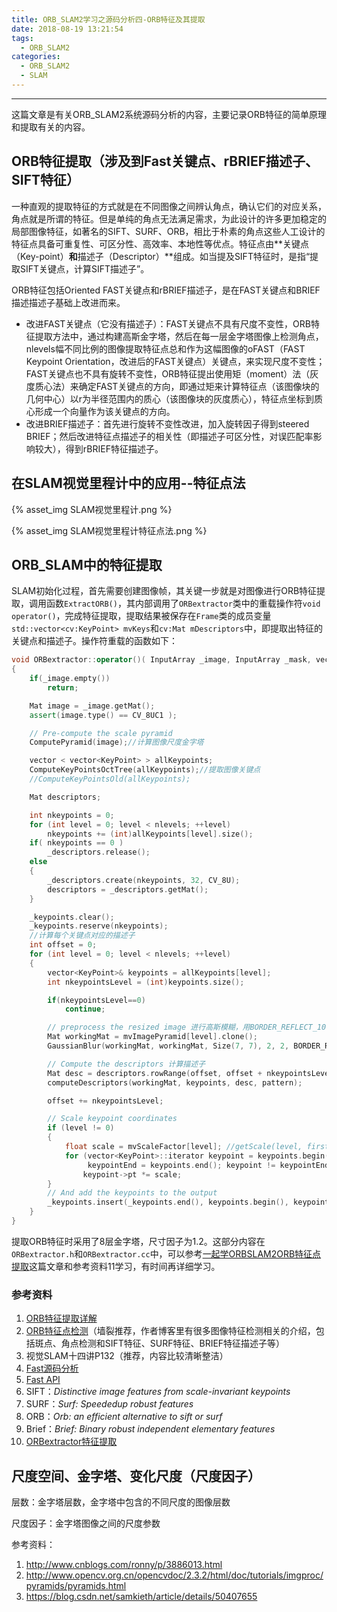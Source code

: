 ```yaml
---
title: ORB_SLAM2学习之源码分析四-ORB特征及其提取
date: 2018-08-19 13:21:54
tags: 
  - ORB_SLAM2
categories: 
  - ORB_SLAM2
  - SLAM
---
```


---

这篇文章是有关ORB_SLAM2系统源码分析的内容，主要记录ORB特征的简单原理和提取有关的内容。

<!--more--->

## ORB特征提取（涉及到Fast关键点、rBRIEF描述子、SIFT特征）

一种直观的提取特征的方式就是在不同图像之间辨认角点，确认它们的对应关系，角点就是所谓的特征。但是单纯的角点无法满足需求，为此设计的许多更加稳定的局部图像特征，如著名的SIFT、SURF、ORB，相比于朴素的角点这些人工设计的特征点具备可重复性、可区分性、高效率、本地性等优点。特征点由**关键点（Key-point）**和**描述子（Descriptor）**组成。如当提及SIFT特征时，是指“提取SIFT关键点，计算SIFT描述子”。

ORB特征包括Oriented FAST关键点和rBRIEF描述子，是在FAST关键点和BRIEF描述描述子基础上改进而来。

- 改进FAST关键点（它没有描述子）：FAST关键点不具有尺度不变性，ORB特征提取方法中，通过构建高斯金字塔，然后在每一层金字塔图像上检测角点，nlevels幅不同比例的图像提取特征点总和作为这幅图像的oFAST（FAST Keypoint Orientation，改进后的FAST关键点）关键点，来实现尺度不变性；FAST关键点也不具有旋转不变性，ORB特征提出使用矩（moment）法（灰度质心法）来确定FAST关键点的方向，即通过矩来计算特征点（该图像块的几何中心）以r为半径范围内的质心（该图像块的灰度质心），特征点坐标到质心形成一个向量作为该关键点的方向。
- 改进BRIEF描述子：首先进行旋转不变性改进，加入旋转因子得到steered BRIEF；然后改进特征点描述子的相关性（即描述子可区分性，对误匹配率影响较大），得到rBRIEF特征描述子。

## 在SLAM视觉里程计中的应用--特征点法

{% asset_img SLAM视觉里程计.png %}

{% asset_img SLAM视觉里程计特征点法.png %}

## ORB_SLAM中的特征提取

SLAM初始化过程，首先需要创建图像帧，其关键一步就是对图像进行ORB特征提取，调用函数`ExtractORB()`，其内部调用了`ORBextractor`类中的重载操作符`void operator()`，完成特征提取，提取结果被保存在`Frame`类的成员变量`std::vector<cv:KeyPoint> mvKeys`和`cv:Mat mDescriptors`中，即提取出特征的关键点和描述子。操作符重载的函数如下：

~~~c++
void ORBextractor::operator()( InputArray _image, InputArray _mask, vector<KeyPoint>& _keypoints, OutputArray _descriptors)
{
    if(_image.empty())
        return;

    Mat image = _image.getMat();
    assert(image.type() == CV_8UC1 );

    // Pre-compute the scale pyramid
    ComputePyramid(image);//计算图像尺度金字塔

    vector < vector<KeyPoint> > allKeypoints;
    ComputeKeyPointsOctTree(allKeypoints);//提取图像关键点
    //ComputeKeyPointsOld(allKeypoints);

    Mat descriptors;

    int nkeypoints = 0;
    for (int level = 0; level < nlevels; ++level)
        nkeypoints += (int)allKeypoints[level].size();
    if( nkeypoints == 0 )
        _descriptors.release();
    else
    {
        _descriptors.create(nkeypoints, 32, CV_8U);
        descriptors = _descriptors.getMat();
    }

    _keypoints.clear();
    _keypoints.reserve(nkeypoints);
	//计算每个关键点对应的描述子
    int offset = 0;
    for (int level = 0; level < nlevels; ++level)
    {
        vector<KeyPoint>& keypoints = allKeypoints[level];
        int nkeypointsLevel = (int)keypoints.size();

        if(nkeypointsLevel==0)
            continue;

        // preprocess the resized image 进行高斯模糊，用BORDER_REFLECT_101方法处理边缘
        Mat workingMat = mvImagePyramid[level].clone();
        GaussianBlur(workingMat, workingMat, Size(7, 7), 2, 2, BORDER_REFLECT_101);

        // Compute the descriptors 计算描述子
        Mat desc = descriptors.rowRange(offset, offset + nkeypointsLevel);
        computeDescriptors(workingMat, keypoints, desc, pattern);

        offset += nkeypointsLevel;

        // Scale keypoint coordinates
        if (level != 0)
        {
            float scale = mvScaleFactor[level]; //getScale(level, firstLevel, scaleFactor);
            for (vector<KeyPoint>::iterator keypoint = keypoints.begin(),
                 keypointEnd = keypoints.end(); keypoint != keypointEnd; ++keypoint)
                keypoint->pt *= scale;
        }
        // And add the keypoints to the output
        _keypoints.insert(_keypoints.end(), keypoints.begin(), keypoints.end());
    }
}
~~~

提取ORB特征时采用了8层金字塔，尺寸因子为1.2。这部分内容在`ORBextractor.h`和`ORBextractor.cc`中，可以参考[一起学ORBSLAM2ORB特征点提取](https://blog.csdn.net/qq_30356613/article/details/75231440)这篇文章和参考资料11学习，有时间再详细学习。

### 参考资料

1. [ORB特征提取详解](https://blog.csdn.net/zouzoupaopao229/article/details/52625678)
2. [ORB特征点检测](http://www.cnblogs.com/ronny/p/4083537.html )（墙裂推荐，作者博客里有很多图像特征检测相关的介绍，包括斑点、角点检测和SIFT特征、SURF特征、BRIEF特征描述子等）
4. 视觉SLAM十四讲P132（推荐，内容比较清晰整洁）
5. [Fast源码分析](https://blog.csdn.net/zhaocj/article/details/40301561)
6. [Fast API](http://opencv.jp/opencv-2.2_org/cpp/features2d_feature_detection_and_description.html?highlight=fast#StarDetector)
7. SIFT：*Distinctive image features from scale-invariant keypoints*
8. SURF：*Surf: Speededup robust features*
9. ORB：*Orb: an efficient alternative to sift or surf*
9. Brief：*Brief: Binary robust independent elementary features*
10. [ORBextractor特征提取](https://www.cnblogs.com/shang-slam/p/6421940.html)

## 尺度空间、金字塔、变化尺度（尺度因子）

层数：金字塔层数，金字塔中包含的不同尺度的图像层数

尺度因子：金字塔图像之间的尺度参数

参考资料：

1. http://www.cnblogs.com/ronny/p/3886013.html
2. http://www.opencv.org.cn/opencvdoc/2.3.2/html/doc/tutorials/imgproc/pyramids/pyramids.html
3. https://blog.csdn.net/samkieth/article/details/50407655

### 